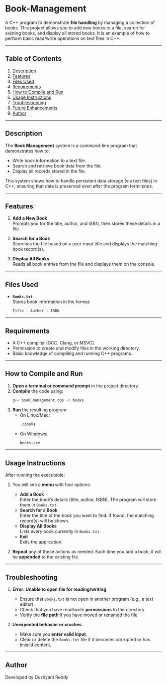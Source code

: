 # Book-Management

A C++ program to demonstrate **file handling** by managing a collection of books. This project allows you to add new books to a file, search for existing books, and display all stored books. It is an example of how to perform basic read/write operations on text files in C++.

---

## Table of Contents
1. [Description](#description)  
2. [Features](#features)  
3. [Files Used](#files-used)  
4. [Requirements](#requirements)  
5. [How to Compile and Run](#how-to-compile-and-run)  
6. [Usage Instructions](#usage-instructions)  
7. [Troubleshooting](#troubleshooting)  
8. [Future Enhancements](#future-enhancements)  
9. [Author](#author)

---

## Description
The **Book Management** system is a command-line program that demonstrates how to:
- Write book information to a text file.
- Search and retrieve book data from the file.
- Display all records stored in the file.

This system shows how to handle persistent data storage (via text files) in C++, ensuring that data is preserved even after the program terminates.

---

## Features
1. **Add a New Book**  
   Prompts you for the title, author, and ISBN, then stores these details in a file.

2. **Search for a Book**  
   Searches the file based on a user-input title and displays the matching book record(s).

3. **Display All Books**  
   Reads all book entries from the file and displays them on the console.

---

## Files Used
- **`Books.txt`**  
  Stores book information in the format:  
  ```
  Title : Author : ISBN
  ```

---

## Requirements
- A C++ compiler (GCC, Clang, or MSVC).
- Permission to create and modify files in the working directory.
- Basic knowledge of compiling and running C++ programs.

---

## How to Compile and Run
1. **Open a terminal or command prompt** in the project directory.  
2. **Compile** the code using:
   ```bash
   g++ book_management.cpp -o books
   ```
3. **Run** the resulting program:
   - On Linux/Mac:
     ```bash
     ./books
     ```
   - On Windows:
     ```bash
     books.exe
     ```

---

## Usage Instructions
After running the executable:
1. You will see a **menu** with four options:
   - **Add a Book**  
     Enter the book’s details (title, author, ISBN). The program will store them in `Books.txt`.
   - **Search for a Book**  
     Enter the title of the book you want to find. If found, the matching record(s) will be shown.
   - **Display All Books**  
     Lists every book currently in `Books.txt`.
   - **Exit**  
     Exits the application.

2. **Repeat** any of these actions as needed. Each time you add a book, it will be **appended** to the existing file.

---

## Troubleshooting
1. **Error: Unable to open file for reading/writing**  
   - Ensure that `Books.txt` is not open in another program (e.g., a text editor).  
   - Check that you have read/write **permissions** to the directory.  
   - Verify the **file path** if you have moved or renamed the file.

2. **Unexpected behavior or crashes**  
   - Make sure you **enter valid input**.  
   - Clear or delete the `Books.txt` file if it becomes corrupted or has invalid content.

---


## Author
Developed by Dushyant Reddy
